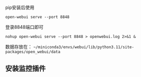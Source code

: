 pip安装后使用

```
open-webui serve --port 8848
```
登录8848端口即可

```
nohup open-webui serve --port 8848 > openwebui.log 2>&1 &
```


数据存放在：
`~/miniconda3/envs/webui/lib/python3.11/site-packages/open_webui/data`

## 安装监控插件
